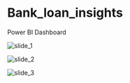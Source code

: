 # Bank_loan_insights
Power BI Dashboard 

![slide_1](https://github.com/user-attachments/assets/c92af67a-6930-4d85-9481-b75fbc6dca7f)

![slide_2](https://github.com/user-attachments/assets/c1c0b112-4c1b-4943-b252-df5808618294)

![slide_3](https://github.com/user-attachments/assets/afc5adc7-08c3-4a34-a6cb-0b6354ed9fc8)
